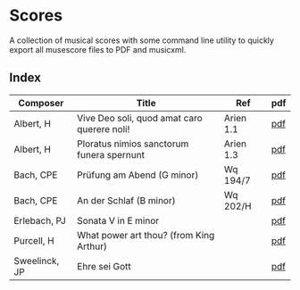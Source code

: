 # Scores

A collection of musical scores with some command line utility to quickly export all musescore files to PDF and musicxml.

## Index

| Composer      | Title                                       | Ref       | pdf                                                                                               |
| ------------- | ------------------------------------------- | --------- | ------------------------------------------------------------------------------------------------- |
| Albert, H     | Vive Deo soli, quod amat caro querere noli! | Arien 1.1 | [pdf](scores/albert_h/albert_h-arien-1_01/albert_h-arien-1_01-vive_deo_soli.pdf)                  |
| Albert, H     | Ploratus nimios sanctorum funera spernunt   | Arien 1.3 | [pdf](scores/albert_h/albert_h-arien-1_02/albert_h-arien-1_02-ploratus_nimios_sanctorum.pdf)      |
| Bach, CPE     | Prüfung am Abend (G minor)                  | Wq 194/7  | [pdf](scores/bach_cpe/bach_cpe-wq194_7-prufung_am_abend/bach_cpe-wq194_7-prufung_am_abend-Gm.pdf) |
| Bach, CPE     | An der Schlaf (B minor)                     | Wq 202/H  | [pdf](scores/bach_cpe/bach_cpe-wq202_H-an_den_schlaf/bach_cpe-wq202_H-an_den_schlaf-Bm.pdf)       |
| Erlebach, PJ  | Sonata V in E minor                         |           | [pdf](scores/erlebach_ph/sonata_5/erlebach_ph-sonata_5-v2025-10-21.pdf)                           |
| Purcell, H    | What power art thou? (from King Arthur)     |           | [pdf](scores/purcell/what-power-art-thou/What_power_art_thou_-_Purcell%20-%20Full%20score.pdf)    |
| Sweelinck, JP | Ehre sei Gott                               |           | [pdf](scores/sweelinck_jp/sweelinck-ehre_sey_gott/sweelinck-ehre_sey_gott.pdf)                    |
